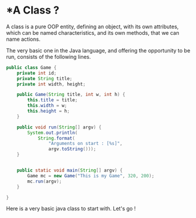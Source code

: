 # *A Class ?

A class is a pure OOP entity, defining an object, with its own attributes, which can be named characteristics, and its
own methods, that we can name actions.

The very basic one in the Java language, and offering the opportunity to be run, consists of the following lines.

```java
public class Game {
    private int id;
    private String title;
    private int width, height;

    public Game(String title, int w, int h) {
        this.title = title;
        this.width = w;
        this.height = h;
    }

    public void run(String[] argv) {
        System.out.println(
            String.format(
                "Arguments on start : [%s]", 
                argv.toString()));
    }


    public static void main(String[] argv) {
        Game mc = new Game("This is my Game", 320, 200);
        mc.run(argv);
    }

}
```

Here is a very basic java class to start with. Let's go !
